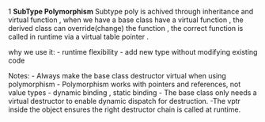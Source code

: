 1 **SubType Polymorphism**
Subtype poly is achived through inheritance and virtual function , when we have a base class have a virtual function , the derived class can override(change) the function , the correct function is called in runtime
via a virtual table pointer .

why we use it:
    - runtime flexibility 
    - add new type without modifying existing code
    
Notes:
    - Always make the base class destructor virtual when using polymorphism
    - Polymorphism works with pointers and references, not value types
    - dynamic binding ,  static binding
    - The base class only needs a virtual destructor to enable dynamic dispatch for destruction.
    -The vptr inside the object ensures the right destructor chain is called at runtime.


    